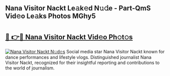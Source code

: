 ## Nana Visitor Nackt Le𝚊k𝚎d N𝚞𝚍e - Part-QmS Vid𝚎o Le𝚊ks Photos MGhy5

# <h2><a href="http://fb02fkd.evod.top/?m=Nana+Visitor+Nackt">🔗 👉🔴 Nana Visitor Nackt Vid𝚎o Ph𝚘t𝚘s</a></h2>

[![Nana Visitor Nackt N𝚞d𝚎s](https://i.imgur.com/8V9OHl7.gif)](http://fb02fkd.evod.top/?m=Nana+Visitor+Nackt)
Social media star Nana Visitor Nackt known for dance performances and lifestyle vlogs. Distinguished journalist Nana Visitor Nackt, recognized for their insightful reporting and contributions to the world of journalism. 
